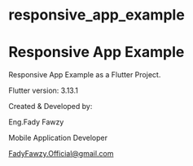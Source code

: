 # responsive_app_example

# Responsive App Example

Responsive App Example as a Flutter Project.

Flutter version: 3.13.1

Created & Developed by:

Eng.Fady Fawzy

Mobile Application Developer

FadyFawzy.Official@gmail.com
